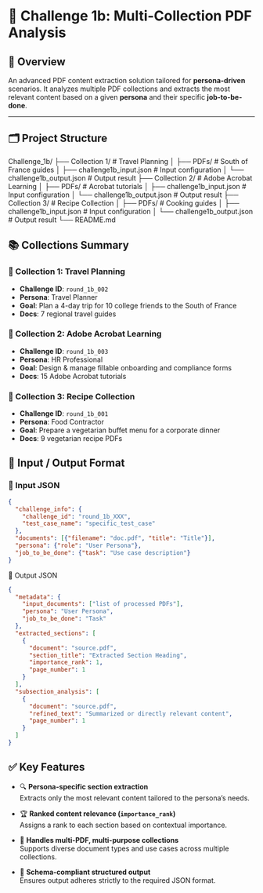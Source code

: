 # 🧠 Challenge 1b: Multi-Collection PDF Analysis

## 📘 Overview
An advanced PDF content extraction solution tailored for **persona-driven** scenarios. It analyzes multiple PDF collections and extracts the most relevant content based on a given **persona** and their specific **job-to-be-done**.

---

## 🗂️ Project Structure
Challenge_1b/
├── Collection 1/ # Travel Planning
│ ├── PDFs/ # South of France guides
│ ├── challenge1b_input.json # Input configuration
│ └── challenge1b_output.json # Output result
├── Collection 2/ # Adobe Acrobat Learning
│ ├── PDFs/ # Acrobat tutorials
│ ├── challenge1b_input.json # Input configuration
│ └── challenge1b_output.json # Output result
├── Collection 3/ # Recipe Collection
│ ├── PDFs/ # Cooking guides
│ ├── challenge1b_input.json # Input configuration
│ └── challenge1b_output.json # Output result
└── README.md

## 📚 Collections Summary

### 🧳 Collection 1: Travel Planning
- **Challenge ID**: `round_1b_002`
- **Persona**: Travel Planner
- **Goal**: Plan a 4-day trip for 10 college friends to the South of France
- **Docs**: 7 regional travel guides

### 🧾 Collection 2: Adobe Acrobat Learning
- **Challenge ID**: `round_1b_003`
- **Persona**: HR Professional
- **Goal**: Design & manage fillable onboarding and compliance forms
- **Docs**: 15 Adobe Acrobat tutorials

### 🥗 Collection 3: Recipe Collection
- **Challenge ID**: `round_1b_001`
- **Persona**: Food Contractor
- **Goal**: Prepare a vegetarian buffet menu for a corporate dinner
- **Docs**: 9 vegetarian recipe PDFs

## 🔁 Input / Output Format

### 🔽 Input JSON
```json
{
  "challenge_info": {
    "challenge_id": "round_1b_XXX",
    "test_case_name": "specific_test_case"
  },
  "documents": [{"filename": "doc.pdf", "title": "Title"}],
  "persona": {"role": "User Persona"},
  "job_to_be_done": {"task": "Use case description"}
}
```

🔼 Output JSON
```json
{
  "metadata": {
    "input_documents": ["list of processed PDFs"],
    "persona": "User Persona",
    "job_to_be_done": "Task"
  },
  "extracted_sections": [
    {
      "document": "source.pdf",
      "section_title": "Extracted Section Heading",
      "importance_rank": 1,
      "page_number": 1
    }
  ],
  "subsection_analysis": [
    {
      "document": "source.pdf",
      "refined_text": "Summarized or directly relevant content",
      "page_number": 1
    }
  ]
}
```

## ✅ Key Features

- 🔍 **Persona-specific section extraction**  
  Extracts only the most relevant content tailored to the persona’s needs.

- 🏆 **Ranked content relevance (`importance_rank`)**  
  Assigns a rank to each section based on contextual importance.

- 📁 **Handles multi-PDF, multi-purpose collections**  
  Supports diverse document types and use cases across multiple collections.

- 🧾 **Schema-compliant structured output**  
  Ensures output adheres strictly to the required JSON format.
